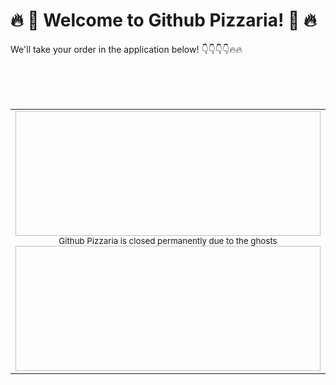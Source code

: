 # 🔥 🍕 Welcome to Github Pizzaria! 🍕 🔥
We'll take your order in the application below! 👇👇👇👇🔥🔥

<br><br><br>
<div align="center">
<table>
<tbody>
<td align="center">
<img width="2000" height="200"><br>
<sub>Github Pizzaria is closed permanently due to the ghosts</sub><br>
<img width="2000" height="200">
</td>
</tbody>
</table>
</div>

<!--
**AQUASINE/AQUASINE** is a ✨ _special_ ✨ repository because its `README.md` (this file) appears on your GitHub profile.

Here are some ideas to get you started:

- 🔭 I’m currently working on ...
- 🌱 I’m currently learning ...
- 👯 I’m looking to collaborate on ...
- 🤔 I’m looking for help with ...
- 💬 Ask me about ...
- 📫 How to reach me: ...
- 😄 Pronouns: ...
- ⚡ Fun fact: ...
-->

